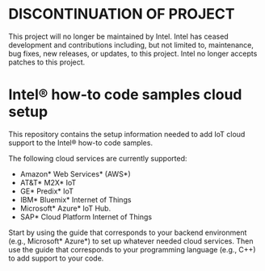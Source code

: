 # DISCONTINUATION OF PROJECT #
This project will no longer be maintained by Intel.
Intel has ceased development and contributions including, but not limited to, maintenance, bug fixes, new releases, or updates, to this project.
Intel no longer accepts patches to this project.
# Intel® how-to code samples cloud setup

This repository contains the setup information needed to add IoT cloud support to the Intel® how-to code samples.

The following cloud services are currently supported:

- Amazon\* Web Services\* (AWS\*)
- AT&T\* M2X\* IoT
- GE\* Predix\* IoT
- IBM\* Bluemix\* Internet of Things
- Microsoft\* Azure\* IoT Hub.
- SAP\* Cloud Platform Internet of Things

Start by using the guide that corresponds to your backend environment (e.g., Microsoft\* Azure\*) to set up whatever needed cloud services. Then use the guide that corresponds to your programming language (e.g., C++) to add support to your code.
